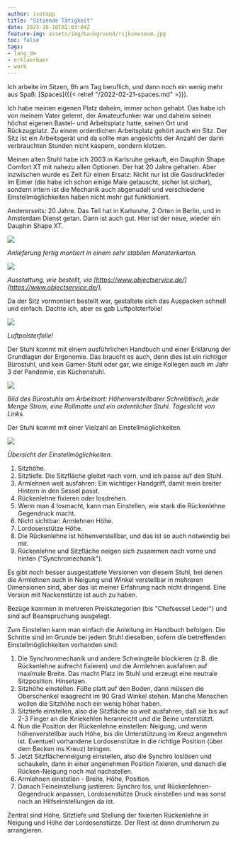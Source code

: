 ```yaml
---
author: isotopp
title: "Sitzende Tätigkeit"
date: 2023-10-10T02:03:04Z
feature-img: assets/img/background/rijksmuseum.jpg
toc: false
tags:
- lang_de
- erklaerbaer
- work
---
```


Ich arbeite im Sitzen, 8h am Tag beruflich, und dann noch ein wenig mehr aus Spaß:
[Spaces]({{< relref "/2022-02-21-spaces.md" >}}).

Ich habe meinen eigenen Platz daheim, immer schon gehabt. 
Das habe ich von meinem Vater gelernt, der Amateurfunker war und daheim seinen höchst eigenen Bastel- und Arbeitsplatz hatte,
seinen Ort und Rückzugplatz.
Zu einem ordentlichen Arbeitsplatz gehört auch ein Sitz.
Der Sitz ist ein Arbeitsgerät und da sollte man angesichts der Anzahl der darin verbrauchten Stunden nicht kaspern, sondern klotzen.

Meinen alten Stuhl habe ich 2003 in Karlsruhe gekauft, ein Dauphin Shape Comfort XT mit nahezu allen Optionen.
Der hat 20 Jahre gehalten.
Aber inzwischen wurde es Zeit für einen Ersatz: 
Nicht nur ist die Gasdruckfeder im Eimer (die habe ich schon einige Male getauscht, sicher ist sicher), 
sondern intern ist die Mechanik auch abgenudelt und verschiedene Einstellmöglichkeiten haben nicht mehr gut funktioniert.

Andererseits: 20 Jahre.
Das Teil hat in Karlsruhe, 2 Orten in Berlin, und in Amsterdam Dienst getan. 
Dann ist auch gut.
Hier ist der neue, wieder ein Dauphin Shape XT.

![](/uploads/2023/10/sitz-01.jpg)

*Anlieferung fertig montiert in einem sehr stabilen Monsterkarton.*

![](/uploads/2023/10/sitz-02.jpg)

*Ausstattung, wie bestellt, via [https://www.objectservice.de/](https://www.objectservice.de/).*

Da der Sitz vormontiert bestellt war, gestaltete sich das Auspacken schnell und einfach.
Dachte ich, aber es gab Luftpolsterfolie!

![](/uploads/2023/10/sitz-03.jpg)

*Luftpolsterfolie!*

Der Stuhl kommt mit einem ausführlichen Handbuch und einer Erklärung der Grundlagen der Ergonomie.
Das braucht es auch, denn dies ist ein richtiger Bürostuhl,
und kein Gamer-Stuhl oder gar, wie einige Kollegen auch im Jahr 3 der Pandemie, ein Küchenstuhl.

![](/uploads/2023/10/sitz-04.jpg)

*Bild des Bürostuhls am Arbeitsort: Höhenverstellbarer Schreibtisch, jede Menge Strom, eine Rollmatte und ein ordentlicher Stuhl.
Tageslicht von Links.*

Der Stuhl kommt mit einer Vielzahl an Einstellmöglichkeiten.

![](/uploads/2023/10/sitz-05.jpg)

*Übersicht der Einstellmöglichkeiten.*

1. Sitzhöhe.
2. Sitztiefe. Die Sitzfläche gleitet nach vorn, und ich passe auf den Stuhl.
3. Armlehnen weit ausfahren: Ein wichtiger Handgriff, damit mein breiter Hintern in den Sessel passt.
4. Rückenlehne fixieren oder losdrehen.
5. Wenn man 4 losmacht, kann man Einstellen, wie stark die Rückenlehne Gegendruck macht.
6. Nicht sichtbar: Armlehnen Höhe.
7. Lordosenstütze Höhe.
8. Die Rückenlehne ist höhenverstellbar, und das ist so auch notwendig bei mir.
9. Rückenlehne und Sitzfläche neigen sich zusammen nach vorne und hinten ("Synchromechanik").

Es gibt noch besser ausgestattete Versionen von diesem Stuhl,
bei denen die Armlehnen auch in Neigung und Winkel verstellbar in mehreren Dimensionen sind,
aber das ist meiner Erfahrung nach nicht dringend.
Eine Version mit Nackenstütze ist auch zu haben.

Bezüge kommen in mehreren Preiskategorien (bis "Chefsessel Leder") und sind auf Beanspruchung ausgelegt.

Zum Einstellen kann man einfach die Anleitung im Handbuch befolgen.
Die Schritte sind im Grunde bei jedem Stuhl dieselben, sofern die betreffenden Einstellmöglichkeiten vorhanden sind:

1. Die Synchronmechanik und andere Schwingteile blockieren (z.B. die Rückenlehne aufrecht fixieren) und die Armlehnen ausfahren auf maximale Breite.
   Das macht Platz im Stuhl und erzeugt eine neutrale Sitzposition. Hinsetzen.
2. Sitzhöhe einstellen. Füße platt auf den Boden, dann müssen die Oberschenkel waagrecht im 90 Grad Winkel stehen.
   Manche Menschen wollen die Sitzhöhe noch ein wenig höher haben.
3. Sitztiefe einstellen, also die Sitzfläche so weit ausfahren, daß sie bis auf 2-3 Finger an die Kniekehlen heranreicht und die Beine unterstützt.
4. Nun die Position der Rückenlehne einstellen: Neigung, und wenn höhenverstellbar auch Höhe, bis die Unterstützung im Kreuz angenehm ist.
   Eventuell vorhandene Lordosenstütze in die richtige Position (über dem Becken ins Kreuz) bringen.
5. Jetzt Sitzflächenneigung einstellen, also die Synchro loslösen und schaukeln, dann in einer angenehmen Position fixieren,
   und danach die Rücken-Neigung noch mal nachstellen.
6. Armlehnen einstellen - Breite, Höhe, Position.
7. Danach Feineinstellung justieren: Synchro los, und Rückenlehnen-Gegendruck anpassen, Lordosenstütze Druck einstellen 
   und was sonst noch an Hilfseinstellungen da ist.

Zentral sind Höhe, Sitztiefe und Stellung der fixierten Rückenlehne in Neigung und Höhe der Lordosenstütze.
Der Rest ist dann drumherum zu arrangieren.
